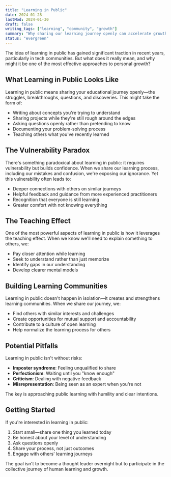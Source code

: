 ```yaml
---
title: "Learning in Public"
date: 2024-01-28
lastMod: 2024-01-30
draft: false
writing_tags: ["learning", "community", "growth"]
summary: "Why sharing our learning journey openly can accelerate growth and build meaningful connections."
status: "evergreen"
---
```


The idea of learning in public has gained significant traction in recent years, particularly in tech communities. But what does it really mean, and why might it be one of the most effective approaches to personal growth?

<!--more-->

## What Learning in Public Looks Like

Learning in public means sharing your educational journey openly—the struggles, breakthroughs, questions, and discoveries. This might take the form of:

- Writing about concepts you're trying to understand
- Sharing projects while they're still rough around the edges
- Asking questions openly rather than pretending to know
- Documenting your problem-solving process
- Teaching others what you've recently learned

## The Vulnerability Paradox

There's something paradoxical about learning in public: it requires vulnerability but builds confidence. When we share our learning process, including our mistakes and confusion, we're exposing our ignorance. Yet this vulnerability often leads to:

- Deeper connections with others on similar journeys
- Helpful feedback and guidance from more experienced practitioners
- Recognition that everyone is still learning
- Greater comfort with not knowing everything

## The Teaching Effect

One of the most powerful aspects of learning in public is how it leverages the teaching effect. When we know we'll need to explain something to others, we:

- Pay closer attention while learning
- Seek to understand rather than just memorize
- Identify gaps in our understanding
- Develop clearer mental models

## Building Learning Communities

Learning in public doesn't happen in isolation—it creates and strengthens learning communities. When we share our journey, we:

- Find others with similar interests and challenges
- Create opportunities for mutual support and accountability
- Contribute to a culture of open learning
- Help normalize the learning process for others

## Potential Pitfalls

Learning in public isn't without risks:

- **Imposter syndrome**: Feeling unqualified to share
- **Perfectionism**: Waiting until you "know enough"
- **Criticism**: Dealing with negative feedback
- **Misrepresentation**: Being seen as an expert when you're not

The key is approaching public learning with humility and clear intentions.

## Getting Started

If you're interested in learning in public:

1. Start small—share one thing you learned today
2. Be honest about your level of understanding
3. Ask questions openly
4. Share your process, not just outcomes
5. Engage with others' learning journeys

The goal isn't to become a thought leader overnight but to participate in the collective journey of human learning and growth.
